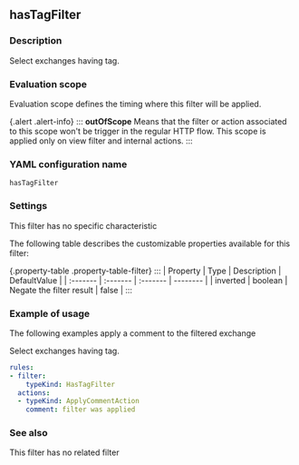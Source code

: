 ## hasTagFilter

### Description

Select exchanges having tag.

### Evaluation scope

Evaluation scope defines the timing where this filter will be applied. 

{.alert .alert-info}
:::
**outOfScope** Means that the filter or action associated to this scope won't be trigger in the regular HTTP flow. This scope is applied only on view filter and internal actions.
:::

### YAML configuration name

    hasTagFilter

### Settings

This filter has no specific characteristic

The following table describes the customizable properties available for this filter: 

{.property-table .property-table-filter}
:::
| Property | Type | Description | DefaultValue |
| :------- | :------- | :------- | -------- |
| inverted | boolean | Negate the filter result | false |
:::

### Example of usage

The following examples apply a comment to the filtered exchange

Select exchanges having tag.

```yaml
rules:
- filter:
    typeKind: HasTagFilter
  actions:
  - typeKind: ApplyCommentAction
    comment: filter was applied
```


### See also

This filter has no related filter

